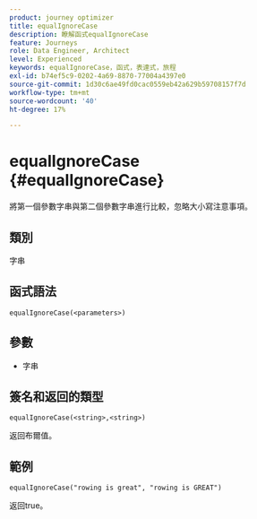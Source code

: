 ```yaml
---
product: journey optimizer
title: equalIgnoreCase
description: 瞭解函式equalIgnoreCase
feature: Journeys
role: Data Engineer, Architect
level: Experienced
keywords: equalIgnoreCase，函式，表達式，旅程
exl-id: b74ef5c9-0202-4a69-8870-77004a4397e0
source-git-commit: 1d30c6ae49fd0cac0559eb42a629b59708157f7d
workflow-type: tm+mt
source-wordcount: '40'
ht-degree: 17%

---
```


# equalIgnoreCase {#equalIgnoreCase}

將第一個參數字串與第二個參數字串進行比較，忽略大小寫注意事項。

## 類別

字串

## 函式語法

`equalIgnoreCase(<parameters>)`

## 參數

* 字串

## 簽名和返回的類型

`equalIgnoreCase(<string>,<string>)`

返回布爾值。

## 範例

`equalIgnoreCase("rowing is great", "rowing is GREAT")`

返回true。

